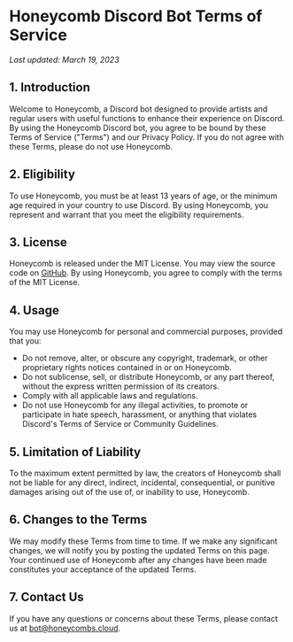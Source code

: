 # Honeycomb Discord Bot Terms of Service

_Last updated: March 19, 2023_

## 1. Introduction

Welcome to Honeycomb, a Discord bot designed to provide artists and regular users with useful functions to enhance their experience on Discord. By using the Honeycomb Discord bot, you agree to be bound by these Terms of Service ("Terms") and our Privacy Policy. If you do not agree with these Terms, please do not use Honeycomb.

## 2. Eligibility

To use Honeycomb, you must be at least 13 years of age, or the minimum age required in your country to use Discord. By using Honeycomb, you represent and warrant that you meet the eligibility requirements.

## 3. License

Honeycomb is released under the MIT License. You may view the source code on [GitHub](https://github.com/Anheledir/honeycomb). By using Honeycomb, you agree to comply with the terms of the MIT License.

## 4. Usage

You may use Honeycomb for personal and commercial purposes, provided that you:

- Do not remove, alter, or obscure any copyright, trademark, or other proprietary rights notices contained in or on Honeycomb.
- Do not sublicense, sell, or distribute Honeycomb, or any part thereof, without the express written permission of its creators.
- Comply with all applicable laws and regulations.
- Do not use Honeycomb for any illegal activities, to promote or participate in hate speech, harassment, or anything that violates Discord's Terms of Service or Community Guidelines.

## 5. Limitation of Liability

To the maximum extent permitted by law, the creators of Honeycomb shall not be liable for any direct, indirect, incidental, consequential, or punitive damages arising out of the use of, or inability to use, Honeycomb.

## 6. Changes to the Terms

We may modify these Terms from time to time. If we make any significant changes, we will notify you by posting the updated Terms on this page. Your continued use of Honeycomb after any changes have been made constitutes your acceptance of the updated Terms.

## 7. Contact Us

If you have any questions or concerns about these Terms, please contact us at [bot@honeycombs.cloud](mailto:bot@honeycombs.cloud).
